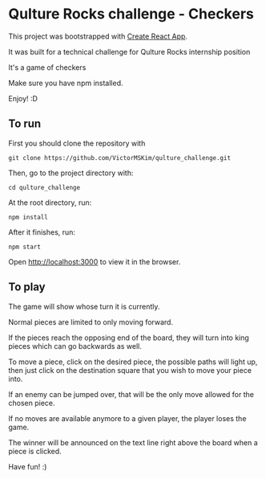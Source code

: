 # Qulture Rocks challenge - Checkers

This project was bootstrapped with [Create React App](https://github.com/facebook/create-react-app).

It was built for a technical challenge for Qulture Rocks internship position

It's a game of checkers

Make sure you have npm installed.

Enjoy! :D

## To run

First you should clone the repository with 

```
git clone https://github.com/VictorMSKim/qulture_challenge.git
```

Then, go to the project directory with:

```
cd qulture_challenge
```

At the root directory, run:

```
npm install
```

After it finishes, run:

```
npm start
```

Open [http://localhost:3000](http://localhost:3000) to view it in the browser.

## To play

The game will show whose turn it is currently.

Normal pieces are limited to only moving forward.

If the pieces reach the opposing end of the board, they will turn into king pieces which can go backwards as well.

To move a piece, click on the desired piece, the possible paths will light up, then just click on the destination square that you wish to move your piece into.

If an enemy can be jumped over, that will be the only move allowed for the chosen piece.

If no moves are available anymore to a given player, the player loses the game. 

The winner will be announced on the text line right above the board when a piece is clicked.

Have fun! :)
